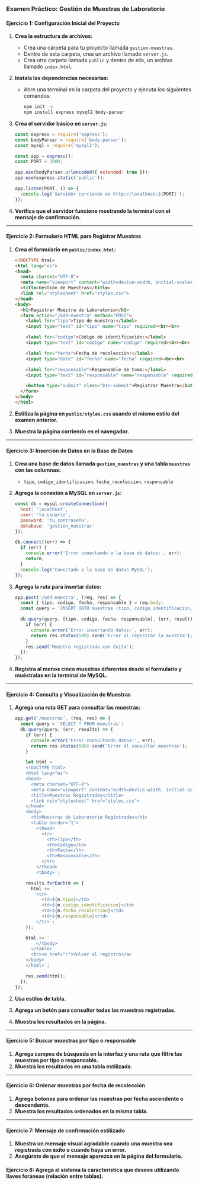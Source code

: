 ### Examen Práctico: Gestión de Muestras de Laboratorio

#### Ejercicio 1: Configuración Inicial del Proyecto

1. **Crea la estructura de archivos:**
   - Crea una carpeta para tu proyecto llamada `gestion-muestras`.
   - Dentro de esta carpeta, crea un archivo llamado `server.js`.
   - Crea otra carpeta llamada `public` y dentro de ella, un archivo llamado `index.html`.

2. **Instala las dependencias necesarias:**
   - Abre una terminal en la carpeta del proyecto y ejecuta los siguientes comandos:
     ```bash
     npm init -y
     npm install express mysql2 body-parser
     ```

3. **Crea el servidor básico en `server.js`:**
   ```javascript
   const express = require('express');
   const bodyParser = require('body-parser');
   const mysql = require('mysql2');

   const app = express();
   const PORT = 3000;

   app.use(bodyParser.urlencoded({ extended: true }));
   app.use(express.static('public'));

   app.listen(PORT, () => {
     console.log(`Servidor corriendo en http://localhost:${PORT}`);
   });
   ```

4. **Verifica que el servidor funcione mostrando la terminal con el mensaje de confirmación.**

---

#### Ejercicio 2: Formulario HTML para Registrar Muestras

1. **Crea el formulario en `public/index.html`:**
   ```html
   <!DOCTYPE html>
   <html lang="es">
   <head>
     <meta charset="UTF-8">
     <meta name="viewport" content="width=device-width, initial-scale=1.0">
     <title>Gestión de Muestras</title>
     <link rel="stylesheet" href="styles.css">
   </head>
   <body>
     <h1>Registrar Muestra de Laboratorio</h1>
     <form action="/add-muestra" method="POST">
       <label for="tipo">Tipo de muestra:</label>
       <input type="text" id="tipo" name="tipo" required><br><br>

       <label for="codigo">Código de identificación:</label>
       <input type="text" id="codigo" name="codigo" required><br><br>

       <label for="fecha">Fecha de recolección:</label>
       <input type="date" id="fecha" name="fecha" required><br><br>

       <label for="responsable">Responsable de toma:</label>
       <input type="text" id="responsable" name="responsable" required><br><br>

       <button type="submit" class="btn-submit">Registrar Muestra</button>
     </form>
   </body>
   </html>
   ```

2. **Estiliza la página en `public/styles.css` usando el mismo estilo del examen anterior.**

3. **Muestra la página corriendo en el navegador.**

---

#### Ejercicio 3: Inserción de Datos en la Base de Datos

1. **Crea una base de datos llamada `gestion_muestras` y una tabla `muestras` con las columnas:**
   - `tipo`, `codigo_identificacion`, `fecha_recoleccion`, `responsable`

2. **Agrega la conexión a MySQL en `server.js`:**
   ```javascript
   const db = mysql.createConnection({
     host: 'localhost',
     user: 'tu_usuario',
     password: 'tu_contraseña',
     database: 'gestion_muestras'
   });

   db.connect((err) => {
     if (err) {
       console.error('Error conectando a la base de datos:', err);
       return;
     }
     console.log('Conectado a la base de datos MySQL');
   });
   ```

3. **Agrega la ruta para insertar datos:**
   ```javascript
   app.post('/add-muestra', (req, res) => {
     const { tipo, codigo, fecha, responsable } = req.body;
     const query = 'INSERT INTO muestras (tipo, codigo_identificacion, fecha_recoleccion, responsable) VALUES (?, ?, ?, ?)';

     db.query(query, [tipo, codigo, fecha, responsable], (err, result) => {
       if (err) {
         console.error('Error insertando datos:', err);
         return res.status(500).send('Error al registrar la muestra');
       }
       res.send('Muestra registrada con éxito');
     });
   });
   ```

4. **Registra al menos cinco muestras diferentes desde el formulario y muéstralas en la terminal de MySQL.**

---

#### Ejercicio 4: Consulta y Visualización de Muestras

1. **Agrega una ruta GET para consultar las muestras:**
   ```javascript
   app.get('/muestras', (req, res) => {
     const query = 'SELECT * FROM muestras';
     db.query(query, (err, results) => {
       if (err) {
         console.error('Error consultando datos:', err);
         return res.status(500).send('Error al consultar muestras');
       }

       let html = `
       <!DOCTYPE html>
       <html lang="es">
       <head>
         <meta charset="UTF-8">
         <meta name="viewport" content="width=device-width, initial-scale=1.0">
         <title>Muestras Registradas</title>
         <link rel="stylesheet" href="styles.css">
       </head>
       <body>
         <h1>Muestras de Laboratorio Registradas</h1>
         <table border="1">
           <thead>
             <tr>
               <th>Tipo</th>
               <th>Código</th>
               <th>Fecha</th>
               <th>Responsable</th>
             </tr>
           </thead>
           <tbody>`;

       results.forEach(m => {
         html += `
           <tr>
             <td>${m.tipo}</td>
             <td>${m.codigo_identificacion}</td>
             <td>${m.fecha_recoleccion}</td>
             <td>${m.responsable}</td>
           </tr>`;
       });

       html += `
           </tbody>
         </table>
         <br><a href="/">Volver al registro</a>
       </body>
       </html>`;

       res.send(html);
     });
   });
   ```

2. **Usa estilos de tabla.**
3. **Agrega un botón para consultar todas las muestras registradas.**
4. **Muestra los resultados en la página.**

---

#### Ejercicio 5: Buscar muestras por tipo o responsable

1. **Agrega campos de búsqueda en la interfaz y una ruta que filtre las muestras por tipo o responsable.**
2. **Muestra los resultados en una tabla estilizada.**

---

#### Ejercicio 6: Ordenar muestras por fecha de recolección

1. **Agrega botones para ordenar las muestras por fecha ascendente o descendente.**
2. **Muestra los resultados ordenados en la misma tabla.**

---

#### Ejercicio 7: Mensaje de confirmación estilizado

1. **Muestra un mensaje visual agradable cuando una muestra sea registrada con éxito o cuando haya un error.**
2. **Asegúrate de que el mensaje aparezca en la página del formulario.**

#### Ejercicio 8: Agrega al sistema la característica que desees utilizando llaves foráneas (relación entre tablas).
